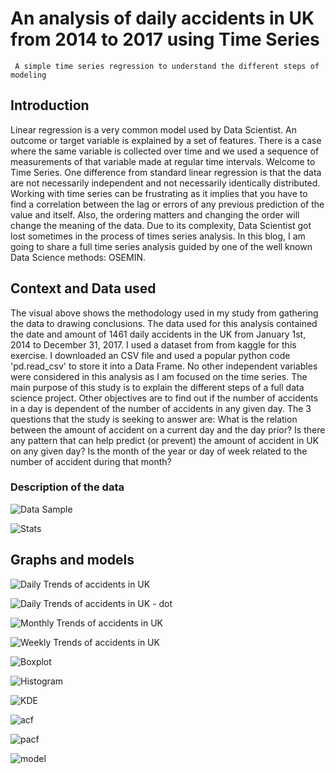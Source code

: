 # An analysis of daily accidents in UK from 2014 to 2017 using Time Series
     A simple time series regression to understand the different steps of modeling

## Introduction

Linear regression is a very common model used by Data Scientist. An outcome or target variable is explained by a set of features. There is a case where the same variable is collected over time and we used a sequence of measurements of that variable made at regular time intervals. Welcome to Time Series. One difference from standard linear regression is that the data are not necessarily independent and not necessarily identically distributed. Working with time series can be frustrating as it implies that you have to find a correlation between the lag or errors of any previous prediction of the value and itself. Also, the ordering matters and changing the order will change the meaning of the data. Due to its complexity, Data Scientist got lost sometimes in the process of times series analysis. In this blog, I am going to share a full time series analysis guided by one of the well known Data Science methods: OSEMIN.


## Context and Data used

The visual above shows the methodology used in my study from gathering the data to drawing conclusions.
The data used for this analysis contained the date and amount of 1461 daily accidents in the UK from January 1st, 2014 to December 31, 2017. I used a dataset from from kaggle for this exercise. I downloaded an CSV file and used a popular python code 'pd.read_csv' to store it into a Data Frame. No other independent variables were considered in this analysis as I am focused on the time series.
The main purpose of this study is to explain the different steps of a full data science project. Other objectives are to find out if the number of accidents in a day is dependent of the number of accidents in any given day.
The 3 questions that the study is seeking to answer are:
What is the relation between the amount of accident on a current day and the day prior?
Is there any pattern that can help predict (or prevent) the amount of accident in UK on any given day?
Is the month of the year or day of week related to the number of accident during that month?

### Description of the data

![Data Sample](https://github.com/FabriceMesidor/TimeSeries_accident_UK/blob/master/Graphs/sample%20data.png)

![Stats](https://github.com/FabriceMesidor/TimeSeries_accident_UK/blob/master/Graphs/Stats.png)

## Graphs and models

![Daily Trends of accidents in UK](https://github.com/FabriceMesidor/TimeSeries_accident_UK/blob/master/Graphs/daily%20trends.png)

![Daily Trends of accidents in UK - dot](https://github.com/FabriceMesidor/TimeSeries_accident_UK/blob/master/Graphs/trends%20dot.png)

![Monthly Trends of accidents in UK](https://github.com/FabriceMesidor/TimeSeries_accident_UK/blob/master/Graphs/monthly%20trends.png)

![Weekly Trends of accidents in UK](https://github.com/FabriceMesidor/TimeSeries_accident_UK/blob/master/Graphs/weekly%20trends.png)

![Boxplot](https://github.com/FabriceMesidor/TimeSeries_accident_UK/blob/master/Graphs/boxplot.png)

![Histogram](https://github.com/FabriceMesidor/TimeSeries_accident_UK/blob/master/Graphs/histogram.png)

![KDE](https://github.com/FabriceMesidor/TimeSeries_accident_UK/blob/master/Graphs/kde%20normal.png)

![acf](https://github.com/FabriceMesidor/TimeSeries_accident_UK/blob/master/Graphs/acf.png)

![pacf](https://github.com/FabriceMesidor/TimeSeries_accident_UK/blob/master/Graphs/pacf.png)

![model](https://github.com/FabriceMesidor/TimeSeries_accident_UK/blob/master/Graphs/arma.png)


